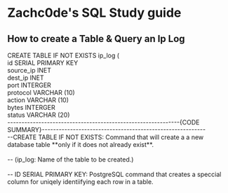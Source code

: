 <h1> Zachc0de's SQL Study guide </h1>

<h2> How to create a Table & Query an Ip Log</h2>
<P1>CREATE TABLE IF NOT EXISTS ip_log ( <br>
id SERIAL PRIMARY KEY<BR>
source_ip INET<BR>
dest_ip INET <BR>
port INTERGER<BR>
protocol VARCHAR (10)<BR>
action VARCHAR (10)<BR>
bytes INTERGER <BR>
status VARCHAR (20) <BR>
-------------------------------------------------------------{CODE SUMMARY}----------------------------------------------------------
  
</P1>
<br>
<p2> --CREATE TABLE IF NOT EXISTS: Command that will create a a new database table **only if it does not already exist**.<BR><BR>
-- (ip_log: Name of the table to be created.)<BR><BR>
-- ID SERIAL PRIMARY KEY: PostgreSQL command that creates a speccial column for uniqely identiifying each row in a table. 




</p2>
